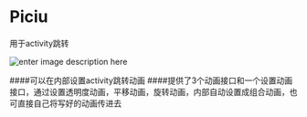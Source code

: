 # Piciu
用于activity跳转

![enter image description here](http://photo.hanyu.iciba.com/upload/encyclopedia_2/32/93/s_bk_3293ff9c57b2794b04b7d728ea7820d3_vwVuPf.jpg)


####可以在内部设置activity跳转动画
####提供了3个动画接口和一个设置动画接口，通过设置透明度动画，平移动画，旋转动画，内部自动设置成组合动画，也可直接自己将写好的动画传进去

